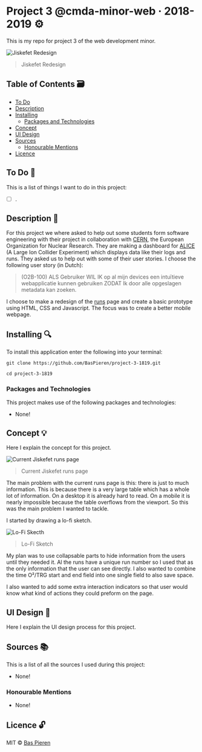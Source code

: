 # Project 3 @cmda-minor-web · 2018-2019 ⚙️

This is my repo for project 3 of the web development minor.

![Jiskefet Redesign](https://i.imgur.com/WFCIds2.png)
> Jiskefet Redesign

## Table of Contents 🗃
* [To Do](#to-do-)
* [Description](#description-)
* [Installing](#installing-)
  * [Packages and Technologies](#packages-and-technologies)
* [Concept](#concept-)
* [UI Design](#ui-design-)
* [Sources](#sources-)
  * [Honourable Mentions](#honourable-mentions)
* [Licence](#licence-)

## To Do 📌
This is a list of things I want to do in this project:

- [ ] .

## Description 📝
For this project we where asked to help out some students form software engineering with their project in collaboration with [CERN](https://home.cern/), the European Organization for Nuclear Research. They are making a dashboard for [ALICE](https://home.cern/science/experiments/alice) (A Large Ion Collider Experiment) which displays data like their logs and runs. They asked us to help out with some of their user stories. I choose the following user story (in Dutch):

> (O2B-100) ALS Gebruiker WIL IK op al mijn devices een intuïtieve webapplicatie kunnen gebruiken ZODAT Ik door alle opgeslagen metadata kan zoeken.

I choose to make a redesign of the [runs](http://cmd.jiskefet.io/runs?pageSize=16&pageNumber=1) page and create a basic prototype using HTML, CSS and Javascript. The focus was to create a better mobile webpage.

## Installing 🔍
To install this application enter the following into your terminal:
```
git clone https://github.com/BasPieren/project-3-1819.git

cd project-3-1819
```

### Packages and Technologies
This project makes use of the following packages and technologies:

  * None!

## Concept 💡
Here I explain the concept for this project.

![Current Jiskefet runs page](https://i.imgur.com/DPIAViT.png)
> Current Jiskefet runs page

The main problem with the current runs page is this: there is just to much information. This is because there is a very large table which has a whole lot of information. On a desktop it is already hard to read. On a mobile it is nearly impossible because the table overflows from the viewport. So this was the main problem I wanted to tackle.

I started by drawing a lo-fi sketch.

![Lo-Fi Skecth](https://i.imgur.com/fR2AhbT.jpg)
> Lo-Fi Sketch

My plan was to use collapsable parts to hide information from the users until they needed it. Al the runs have a unique run number so I used that as the only information that the user can see directly. I also wanted to combine the time O&#178;/TRG start and end field into one single field to also save space.  

I also wanted to add some extra interaction indicators so that user would know what kind of actions they could preform on the page. 

## UI Design 🎨
Here I explain the UI design process for this project.


## Sources 📚
This is a list of all the sources I used during this project:

  * None!

### Honourable Mentions

  * None!

## Licence 🔓
MIT © [Bas Pieren](https://github.com/BasPieren)
